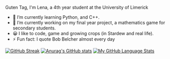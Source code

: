 Guten Tag, I'm Lena, a 4th year student at the University of Limerick

- 🌱 I’m currently learning Python, and C++.
- 🔭 I’m currently working on my final year project, a mathematics game for secondary students.
- 😀 I like to code, game and growing crops (in Stardew and real life).
- ⚡ Fun fact: I quote Bob Belcher almost every day 

[![GitHub Streak](http://github-readme-streak-stats.herokuapp.com?user=LenaStolz&hide_border=true&ring=FEC5BB&fire=FAE1DD&currStreakLabel=D8E2DC&date_format=j%20M%5B%20Y%5D)](https://git.io/streak-stats)
[![Anurag's GitHub stats](https://github-readme-stats.vercel.app/api?username=LenaStolz&title_color=FEC5BB&icon_color=FCD5CE&)](https://github.com/anuraghazra/github-readme-stats)
[![My GitHub Language Stats](https://github-readme-stats.vercel.app/api/top-langs/?username=LenaStolz&title_color=FEC5BB&icon_color=FCD5CE&)]()
